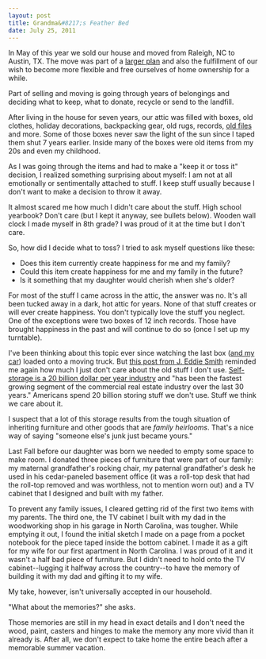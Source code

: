 ```yaml
---
layout: post
title: Grandma&#8217;s Feather Bed
date: July 25, 2011
--- 
```


In May of this year we sold our house and moved from Raleigh, NC to Austin, TX. The move was part of a [larger plan](http://cognition.happycog.com/article/waterloo) and also the fulfillment of our wish to become more flexible and free ourselves of home ownership for a while.

Part of selling and moving is going through years of belongings and deciding what to keep, what to donate, recycle or send to the landfill. 

After living in the house for seven years, our attic was filled with boxes, old clothes, holiday decorations, backpacking gear, old rugs, records, [old files](http://twitter.com/#!/ryanirelan/status/93528828625960960) and more. Some of those boxes never saw the light of the sun since I taped them shut 7 years earlier. Inside many of the boxes were old items from my 20s and even my childhood.

As I was going through the items and had to make a "keep it or toss it" decision, I realized something surprising about myself: I am not at all emotionally or sentimentally attached to stuff. I keep stuff usually because I don't want to make a decision to throw it away.

It almost scared me how much I didn't care about the stuff. High school yearbook? Don't care (but I kept it anyway, see bullets below). Wooden wall clock I made myself in 8th grade? I was proud of it at the time but I don't care.

So, how did I decide what to toss? I tried to ask myself questions like these:

* Does this item currently create happiness for me and my family?
* Could this item create happiness for me and my family in the future?
* Is it something that my daughter would cherish when she's older?

For most of the stuff I came across in the attic, the answer was no. It's all been tucked away in a dark, hot attic for years. None of that stuff creates or will ever create happiness. You don't typically love the stuff you neglect. One of the exceptions were two boxes of 12 inch records. Those have brought happiness in the past and will continue to do so (once I set up my turntable).

I've been thinking about this topic ever since watching the last box ([and my car](http://www.flickr.com/photos/sandw/5755675406/in/photostream)) loaded onto a moving truck. But [this post from J. Eddie Smith](http://www.practicallyefficient.com/2011/07/11/suburbs/) reminded me again how much I just don't care about the old stuff I don't use. [Self-storage is a 20 billion dollar per year industry](http://www.selfstorage.org/ssa/Content/NavigationMenu/AboutSSA/FactSheet/default.htm) and "has been the fastest growing segment of the commercial real estate industry over the last 30 years." Americans spend 20 billion storing stuff we don't use. Stuff we think we care about it.

I suspect that a lot of this storage results from the tough situation of inheriting furniture and other goods that are _family heirlooms_. That's a nice way of saying "someone else's junk just became yours."

Last Fall before our daughter was born we needed to empty some space to make room. I donated three pieces of furniture that were part of our family: my maternal grandfather's rocking chair, my paternal grandfather's desk he used in his cedar-paneled basement office (it was a roll-top desk that had the roll-top removed and was worthless, not to mention worn out) and a TV cabinet that I designed and built with my father. 

To prevent any family issues, I cleared getting rid of the first two items with my parents. The third one, the TV cabinet I built with my dad in the woodworking shop in his garage in North Carolina, was tougher. While emptying it out, I found the initial sketch I made on a page from a pocket notebook for the piece taped inside the bottom cabinet. I made it as a gift for my wife for our first apartment in North Carolina. I was proud of it and it wasn't a half bad piece of furniture. But I didn't need to hold onto the TV cabinet--lugging it halfway across the country--to have the memory of building it with my dad and gifting it to my wife.

My take, however, isn't universally accepted in our household.

"What about the memories?" she asks.

Those memories are still in my head in exact details and I don't need the wood, paint, casters and hinges to make the memory any more vivid than it already is. After all, we don't expect to take home the entire beach after a memorable summer vacation.
